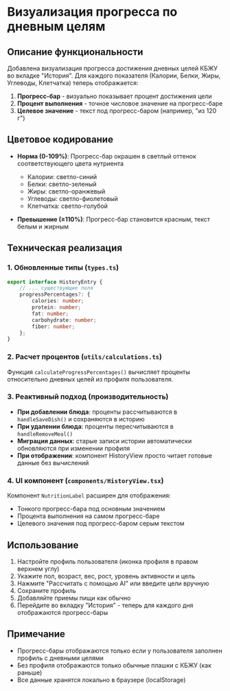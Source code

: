 # Визуализация прогресса по дневным целям

## Описание функциональности

Добавлена визуализация прогресса достижения дневных целей КБЖУ во вкладке "История". Для каждого показателя (Калории, Белки, Жиры, Углеводы, Клетчатка) теперь отображается:

1. **Прогресс-бар** - визуально показывает процент достижения цели
2. **Процент выполнения** - точное числовое значение на прогресс-баре
3. **Целевое значение** - текст под прогресс-баром (например, "из 120 г")

## Цветовое кодирование

- **Норма (0-109%)**: Прогресс-бар окрашен в светлый оттенок соответствующего цвета нутриента
  - Калории: светло-синий
  - Белки: светло-зеленый
  - Жиры: светло-оранжевый
  - Углеводы: светло-фиолетовый
  - Клетчатка: светло-голубой

- **Превышение (≥110%)**: Прогресс-бар становится красным, текст белым и жирным

## Техническая реализация

### 1. Обновленные типы (`types.ts`)
```typescript
export interface HistoryEntry {
    // ... существующие поля
    progressPercentages?: {
        calories: number;
        protein: number;
        fat: number;
        carbohydrate: number;
        fiber: number;
    };
}
```

### 2. Расчет процентов (`utils/calculations.ts`)
Функция `calculateProgressPercentages()` вычисляет проценты относительно дневных целей из профиля пользователя.

### 3. Реактивный подход (производительность)
- **При добавлении блюда**: проценты рассчитываются в `handleSaveDish()` и сохраняются в историю
- **При удалении блюда**: проценты пересчитываются в `handleRemoveMeal()`
- **Миграция данных**: старые записи истории автоматически обновляются при изменении профиля
- **При отображении**: компонент HistoryView просто читает готовые данные без вычислений

### 4. UI компонент (`components/HistoryView.tsx`)
Компонент `NutritionLabel` расширен для отображения:
- Тонкого прогресс-бара под основным значением
- Процента выполнения на самом прогресс-баре
- Целевого значения под прогресс-баром серым текстом

## Использование

1. Настройте профиль пользователя (иконка профиля в правом верхнем углу)
2. Укажите пол, возраст, вес, рост, уровень активности и цель
3. Нажмите "Рассчитать с помощью AI" или введите цели вручную
4. Сохраните профиль
5. Добавляйте приемы пищи как обычно
6. Перейдите во вкладку "История" - теперь для каждого дня отображаются прогресс-бары

## Примечание

- Прогресс-бары отображаются только если у пользователя заполнен профиль с дневными целями
- Без профиля отображаются только обычные плашки с КБЖУ (как раньше)
- Все данные хранятся локально в браузере (localStorage)
